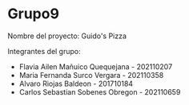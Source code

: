 # Grupo9

Nombre del proyecto: Guido's Pizza

Integrantes del grupo:
- Flavia Ailen Mañuico Quequejana - 202110207
- Maria Fernanda Surco Vergara - 202110358
- Alvaro Riojas Baldeon - 201710184
- Carlos Sebastian Sobenes Obregon - 202110659
